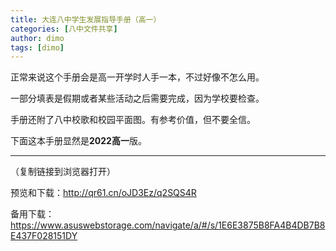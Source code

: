 ```yaml
---
title: 大连八中学生发展指导手册（高一）
categories: [八中文件共享]
author: dimo
tags: [dimo]
---
```


正常来说这个手册会是高一开学时人手一本，不过好像不怎么用。

一部分填表是假期或者某些活动之后需要完成，因为学校要检查。

手册还附了八中校歌和校园平面图。有参考价值，但不要全信。

下面这本手册显然是**2022高一**版。

---

（复制链接到浏览器打开）

预览和下载：http://qr61.cn/oJD3Ez/q2SQS4R

备用下载：https://www.asuswebstorage.com/navigate/a/#/s/1E6E3875B8FA4B4DB7B8E437F028151DY